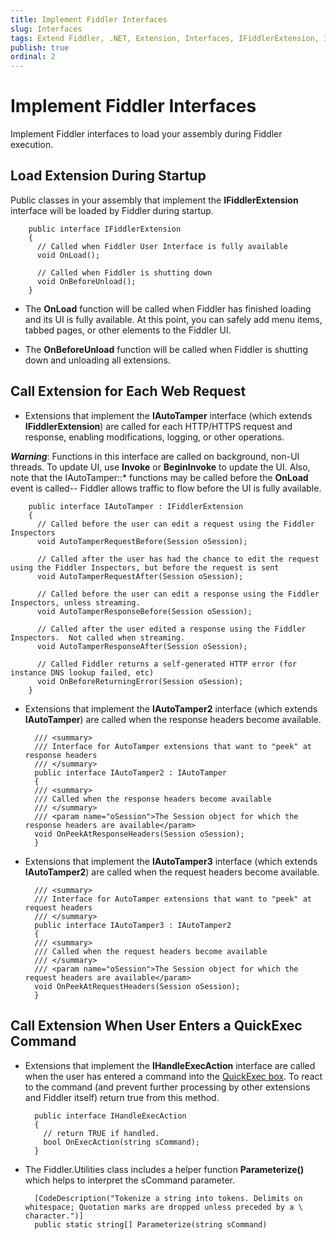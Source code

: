 ```yaml
---
title: Implement Fiddler Interfaces
slug: Interfaces
tags: Extend Fiddler, .NET, Extension, Interfaces, IFiddlerExtension, IAutoTamper, IHandleExecAction assembly
publish: true
ordinal: 2
---
```


Implement Fiddler Interfaces
============================

Implement Fiddler interfaces to load your assembly during Fiddler execution.

Load Extension During Startup
-----------------------------

Public classes in your assembly that implement the **IFiddlerExtension** interface will be loaded by Fiddler during startup.

		public interface IFiddlerExtension
		{
		  // Called when Fiddler User Interface is fully available
		  void OnLoad();

		  // Called when Fiddler is shutting down
		  void OnBeforeUnload();
		}

+ The **OnLoad** function will be called when Fiddler has finished loading and its UI is fully available.  At this point, you can safely add menu items, tabbed pages, or other elements to the Fiddler UI. 

+ The **OnBeforeUnload** function will be called when Fiddler is shutting down and unloading all extensions.

Call Extension for Each Web Request
-----------------------------------

+ Extensions that implement the **IAutoTamper** interface (which extends **IFiddlerExtension**) are called for each HTTP/HTTPS request and response, enabling modifications, logging, or other operations. 

 ***Warning***:  Functions in this interface are called on background, non-UI threads. To update UI, use **Invoke** or **BeginInvoke** to update the UI. Also, note that the IAutoTamper::* functions may be called before the **OnLoad** event is called-- Fiddler allows traffic to flow before the UI is fully available.

		public interface IAutoTamper : IFiddlerExtension
		{
		  // Called before the user can edit a request using the Fiddler Inspectors
		  void AutoTamperRequestBefore(Session oSession);

		  // Called after the user has had the chance to edit the request using the Fiddler Inspectors, but before the request is sent
		  void AutoTamperRequestAfter(Session oSession);

		  // Called before the user can edit a response using the Fiddler Inspectors, unless streaming.
		  void AutoTamperResponseBefore(Session oSession);

		  // Called after the user edited a response using the Fiddler Inspectors.  Not called when streaming.
		  void AutoTamperResponseAfter(Session oSession);

		  // Called Fiddler returns a self-generated HTTP error (for instance DNS lookup failed, etc)
		  void OnBeforeReturningError(Session oSession);
		}

+ Extensions that implement the **IAutoTamper2** interface (which extends **IAutoTamper**) are called when the response headers become available.

		/// <summary>
		/// Interface for AutoTamper extensions that want to "peek" at response headers
		/// </summary>
		public interface IAutoTamper2 : IAutoTamper
		{
		/// <summary>
		/// Called when the response headers become available
		/// </summary>
		/// <param name="oSession">The Session object for which the response headers are available</param>
		void OnPeekAtResponseHeaders(Session oSession);
		}

+ Extensions that implement the **IAutoTamper3** interface (which extends **IAutoTamper2**) are called when the request headers become available.

		/// <summary>
		/// Interface for AutoTamper extensions that want to "peek" at request headers
		/// </summary>
		public interface IAutoTamper3 : IAutoTamper2
		{
		/// <summary>
		/// Called when the request headers become available
		/// </summary>
		/// <param name="oSession">The Session object for which the request headers are available</param>
		void OnPeekAtRequestHeaders(Session oSession);
		}

Call Extension When User Enters a QuickExec Command
---------------------------------------------------

+ Extensions that implement the **IHandleExecAction** interface are called when the user has entered a command into the [QuickExec box][1]. To react to the command (and prevent further processing by other extensions and Fiddler itself) return true from this method.

		public interface IHandleExecAction
		{
		  // return TRUE if handled. 
		  bool OnExecAction(string sCommand); 
		}

+ The Fiddler.Utilities class includes a helper function **Parameterize()** which helps to interpret the sCommand parameter.

		[CodeDescription("Tokenize a string into tokens. Delimits on whitespace; Quotation marks are dropped unless preceded by a \ character.")] 
		public static string[] Parameterize(string sCommand)


[1]: ../KnowledgeBase/QuickExec
